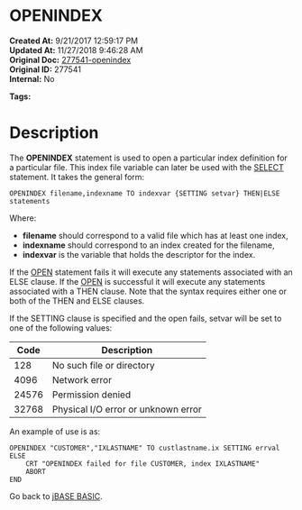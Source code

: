 # OPENINDEX

**Created At:** 9/21/2017 12:59:17 PM  
**Updated At:** 11/27/2018 9:46:28 AM  
**Original Doc:** [277541-openindex](https://docs.jbase.com/36868-jbase-basic/277541-openindex)  
**Original ID:** 277541  
**Internal:** No  

**Tags:**
<badge text='file handling' vertical='middle' />
<badge text='file indexing' vertical='middle' />
<badge text='records handling' vertical='middle' />

# Description

The **OPENINDEX** statement is used to open a particular index definition for a particular file. This index file variable can later be used with the [SELECT](./../select) statement. It takes the general form:

```
OPENINDEX filename,indexname TO indexvar {SETTING setvar} THEN|ELSE statements
```

Where:

- **filename** should correspond to a valid file which has at least one index,
- **indexname** should correspond to an index created for the filename,
- **indexvar** is the variable that holds the descriptor for the index.


If the [OPEN](./../open) statement fails it will execute any statements associated with an ELSE clause. If the [OPEN](./../open) is successful it will execute any statements associated with a THEN clause. Note that the syntax requires either one or both of the THEN and ELSE clauses.

If the SETTING clause is specified and the open fails, setvar will be set to one of the following values:


| Code<br> | Description<br> |
| --- | --- |
| 128<br> | No such file or directory<br> |
| 4096<br> | Network error<br> |
| 24576<br> | Permission denied<br> |
| 32768<br> | Physical I/O error or unknown error<br> |




An example of use is as:

```
OPENINDEX "CUSTOMER","IXLASTNAME" TO custlastname.ix SETTING errval ELSE
    CRT "OPENINDEX failed for file CUSTOMER, index IXLASTNAME"
    ABORT
END
```



Go back to [jBASE BASIC](./../jbase-basic-programmers-reference-guide).
